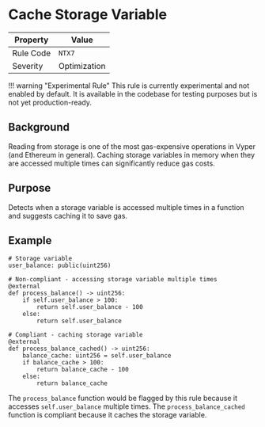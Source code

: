 # Cache Storage Variable

| Property | Value |
|----------|-------|
| Rule Code | `NTX7` |
| Severity | Optimization |

!!! warning "Experimental Rule"
    This rule is currently experimental and not enabled by default. It is available in the codebase for testing purposes but is not yet production-ready.

## Background

Reading from storage is one of the most gas-expensive operations in Vyper (and Ethereum in general). Caching storage variables in memory when they are accessed multiple times can significantly reduce gas costs.

## Purpose

Detects when a storage variable is accessed multiple times in a function and suggests caching it to save gas.

## Example

```vyper
# Storage variable
user_balance: public(uint256)

# Non-compliant - accessing storage variable multiple times
@external
def process_balance() -> uint256:
    if self.user_balance > 100:
        return self.user_balance - 100
    else:
        return self.user_balance

# Compliant - caching storage variable
@external
def process_balance_cached() -> uint256:
    balance_cache: uint256 = self.user_balance
    if balance_cache > 100:
        return balance_cache - 100
    else:
        return balance_cache
```

The `process_balance` function would be flagged by this rule because it accesses `self.user_balance` multiple times. The `process_balance_cached` function is compliant because it caches the storage variable.
